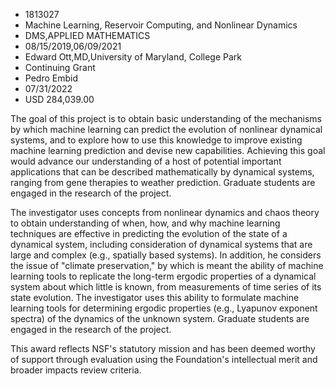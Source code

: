 
* 1813027
* Machine Learning, Reservoir Computing, and Nonlinear Dynamics
* DMS,APPLIED MATHEMATICS
* 08/15/2019,06/09/2021
* Edward Ott,MD,University of Maryland, College Park
* Continuing Grant
* Pedro Embid
* 07/31/2022
* USD 284,039.00

The goal of this project is to obtain basic understanding of the mechanisms by
which machine learning can predict the evolution of nonlinear dynamical systems,
and to explore how to use this knowledge to improve existing machine learning
prediction and devise new capabilities. Achieving this goal would advance our
understanding of a host of potential important applications that can be
described mathematically by dynamical systems, ranging from gene therapies to
weather prediction. Graduate students are engaged in the research of the
project.

The investigator uses concepts from nonlinear dynamics and chaos theory to
obtain understanding of when, how, and why machine learning techniques are
effective in predicting the evolution of the state of a dynamical system,
including consideration of dynamical systems that are large and complex (e.g.,
spatially based systems). In addition, he considers the issue of "climate
preservation," by which is meant the ability of machine learning tools to
replicate the long-term ergodic properties of a dynamical system about which
little is known, from measurements of time series of its state evolution. The
investigator uses this ability to formulate machine learning tools for
determining ergodic properties (e.g., Lyapunov exponent spectra) of the dynamics
of the unknown system. Graduate students are engaged in the research of the
project.

This award reflects NSF's statutory mission and has been deemed worthy of
support through evaluation using the Foundation's intellectual merit and broader
impacts review criteria.
